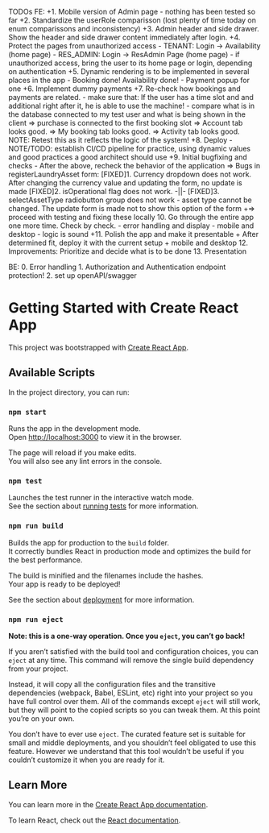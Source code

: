 TODOs
FE:
    +1. Mobile version of Admin page - nothing has been tested so far
    +2. Standardize the userRole comparisson (lost plenty of time today on enum comparissons and inconsistency)
    +3. Admin header and side drawer. Show the header and side drawer content immediately after login.
    +4. Protect the pages from unauthorized access
        - TENANT: Login -> Availability (home page)
        - RES_ADMIN: Login -> ResAdmin Page (home page)
        - if unauthorized access, bring the user to its home page or login, depending on authentication
    +5. Dynamic rendering is to be implemented in several places in the app
        - Booking done! Availability done!
        - Payment popup for one
    +6. Implement dummy payments
    +7. Re-check how bookings and payments are related.
        - make sure that: If the user has a time slot and and additional right after it, he is able to use the machine!
        - compare what is in the database connected to my test user and what is being shown in the client
        => purchase is connected to the first booking slot
        => Account tab looks good.
        => My booking tab looks good.
        => Activity tab looks good. NOTE: Retest this as it reflects the logic of the system!
    +8. Deploy
        - NOTE/TODO: establish CI/CD pipeline for practice, using dynamic values and good practices a good architect should use
    +9. Initial bugfixing and checks
        - After the above, recheck the behavior of the application
            => Bugs in registerLaundryAsset form:
                [FIXED]1. Currency dropdown does not work. After changing the currency value and updating the form, no update is made
                [FIXED]2. isOperational flag does not work. -||-
                [FIXED]3. selectAssetType radiobutton group does not work
                    - asset type cannot be changed. The update form is made not to show this option of the form
            +=> proceed with testing and fixing these locally
    10. Go through the entire app one more time. Check by check.
        - error handling and display
        - mobile and desktop
        - logic is sound
    +11. Polish the app and make it presentable
        + After determined fit, deploy it with the current setup
        + mobile and desktop
    12. Improvements: Prioritize and decide what is to be done
    13. Presentation

BE:
    0. Error handling
    1. Authorization and Authentication endpoint protection!
    2. set up openAPI/swagger

# Getting Started with Create React App

This project was bootstrapped with [Create React App](https://github.com/facebook/create-react-app).

## Available Scripts

In the project directory, you can run:

### `npm start`

Runs the app in the development mode.\
Open [http://localhost:3000](http://localhost:3000) to view it in the browser.

The page will reload if you make edits.\
You will also see any lint errors in the console.

### `npm test`

Launches the test runner in the interactive watch mode.\
See the section about [running tests](https://facebook.github.io/create-react-app/docs/running-tests) for more information.

### `npm run build`

Builds the app for production to the `build` folder.\
It correctly bundles React in production mode and optimizes the build for the best performance.

The build is minified and the filenames include the hashes.\
Your app is ready to be deployed!

See the section about [deployment](https://facebook.github.io/create-react-app/docs/deployment) for more information.

### `npm run eject`

**Note: this is a one-way operation. Once you `eject`, you can’t go back!**

If you aren’t satisfied with the build tool and configuration choices, you can `eject` at any time. This command will remove the single build dependency from your project.

Instead, it will copy all the configuration files and the transitive dependencies (webpack, Babel, ESLint, etc) right into your project so you have full control over them. All of the commands except `eject` will still work, but they will point to the copied scripts so you can tweak them. At this point you’re on your own.

You don’t have to ever use `eject`. The curated feature set is suitable for small and middle deployments, and you shouldn’t feel obligated to use this feature. However we understand that this tool wouldn’t be useful if you couldn’t customize it when you are ready for it.

## Learn More

You can learn more in the [Create React App documentation](https://facebook.github.io/create-react-app/docs/getting-started).

To learn React, check out the [React documentation](https://reactjs.org/).
